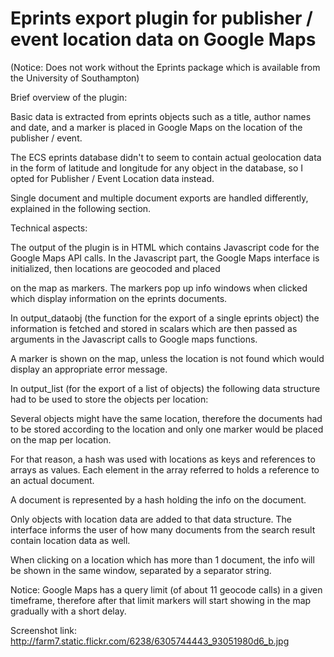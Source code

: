Eprints export plugin for publisher / event location data on Google Maps
===

(Notice: Does not work without the Eprints package which is available from the University of Southampton)

Brief overview of the plugin: 



Basic data is extracted from eprints objects such as a title, author names and date, and a marker is placed in Google Maps on the location of the publisher / event.

The ECS eprints database didn't to seem to contain actual geolocation data in the form of latitude and longitude for any object in the database, so I opted for Publisher / Event Location data instead.

Single document and multiple document exports are handled differently, explained in the following section.



Technical aspects:


The output of the plugin is in HTML which contains Javascript code for the Google Maps API calls. In the Javascript part, the Google Maps interface is initialized, then locations are geocoded and placed

on the map as markers. The markers pop up info windows when clicked which display information on the eprints documents.



In output_dataobj (the function for the export of a single eprints object) the information is fetched and stored in scalars which are then passed as arguments in the Javascript calls to Google maps functions.

A marker is shown on the map, unless the location is not found which would display an appropriate error message.



In output_list (for the export of a list of objects) the following data structure had to be used to store the objects per location:

Several objects might have the same location, therefore the documents had to be stored according to the location and only one marker would be placed on the map per location.

For that reason, a hash was used with locations as keys and references to arrays as values. Each element in the array referred to holds a reference to an actual document.

A document is represented by a hash holding the info on the document.

Only objects with location data are added to that data structure. The interface informs the user of how many documents from the search result contain location data as well.

When clicking on a location which has more than 1 document, the info will be shown in the same window, separated by a separator string.



Notice: Google Maps has a query limit (of about 11 geocode calls) in a given timeframe, therefore after that limit markers will start showing in the map gradually with a short delay.



Screenshot link: http://farm7.static.flickr.com/6238/6305744443_93051980d6_b.jpg

